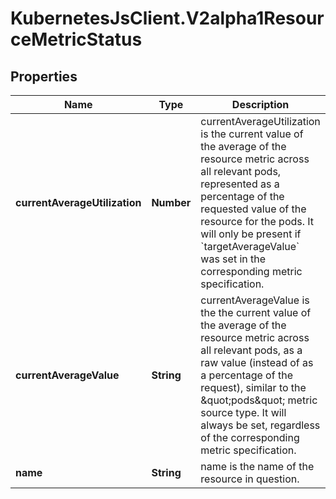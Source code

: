 # KubernetesJsClient.V2alpha1ResourceMetricStatus

## Properties
Name | Type | Description | Notes
------------ | ------------- | ------------- | -------------
**currentAverageUtilization** | **Number** | currentAverageUtilization is the current value of the average of the resource metric across all relevant pods, represented as a percentage of the requested value of the resource for the pods.  It will only be present if &#x60;targetAverageValue&#x60; was set in the corresponding metric specification. | [optional] 
**currentAverageValue** | **String** | currentAverageValue is the the current value of the average of the resource metric across all relevant pods, as a raw value (instead of as a percentage of the request), similar to the \&quot;pods\&quot; metric source type. It will always be set, regardless of the corresponding metric specification. | 
**name** | **String** | name is the name of the resource in question. | 


